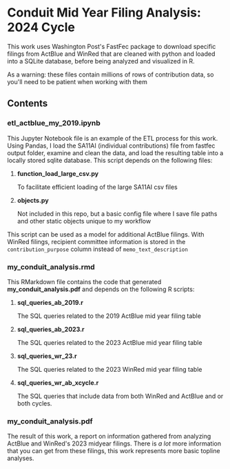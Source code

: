 # Conduit Mid Year Filing Analysis: 2024 Cycle 

This work uses Washington Post's FastFec package to download specific filings from ActBlue and WinRed that are cleaned with python and loaded into a SQLite database, before being analyzed and visualized in R. 

As a warning: these files contain millions of rows of contribution data, so you'll need to be patient when working with them 

## Contents

### **etl_actblue_my_2019.ipynb**

This Jupyter Notebook file is an example of the ETL process for this work. Using Pandas, I load the SA11AI (individual contributions) file from fastfec output folder, examine and clean the data, and load the resulting table into a locally stored sqlite database. This script depends on the following files:


1. **function_load_large_csv.py**
    
    To facilitate efficient loading of the large SA11AI csv files

2. **objects.py**

    Not included in this repo, but a basic config file where I save file paths and other static objects unique to my workflow

This script can be used as a model for additional ActBlue filings. With WinRed filings, recipient committee information is stored in the `contribution_purpose` column instead of `memo_text_description`

### **my_conduit_analysis.rmd**

This RMarkdown file contains the code that generated **my_conduit_analysis.pdf** and depends on the following R scripts:

1. **sql_queries_ab_2019.r**
    
    The SQL queries related to the 2019 ActBlue mid year filing table

2. **sql_queries_ab_2023.r**

    The SQL queries related to the 2023 ActBlue mid year filing table

3. **sql_queries_wr_23.r**

    The SQL queries related to the 2023 WinRed mid year filing table

4. **sql_queries_wr_ab_xcycle.r**

    The SQL queries that include data from both WinRed and ActBlue and or both cycles.

### **my_conduit_analysis.pdf**

The result of this work, a report on information gathered from analyzing ActBlue and WinRed's 2023 midyear filings. There is *a lot* more information that you can get from these filings, this work represents more basic topline analyses. 
